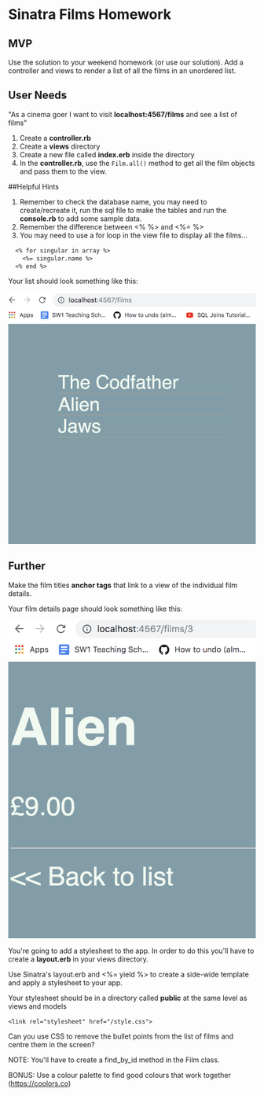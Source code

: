 # Sinatra Films Homework

## MVP

Use the solution to your weekend homework (or use our solution). Add a controller and views to render a list of all the films in an unordered list.

## User Needs

"As a cinema goer I want to visit **localhost:4567/films** and see a list of films"

1. Create a **controller.rb**
2. Create a **views** directory
3. Create a new file called **index.erb** inside the directory
4. In the **controller.rb**, use the `Film.all()` method to get all the film objects and pass them to the view.

##Helpful Hints

1. Remember to check the database name, you may need to create/recreate it, run the sql file to make the tables and run the **console.rb** to add some sample data.
2. Remember the difference between <% %> and <%= %>
3. You may need to use a for loop in the view file to display all the films...

```erb
  <% for singular in array %>
    <%= singular.name %>
  <% end %>
```

Your list should look something like this:

![List of films](sinatra_cinema_1.png)

## Further

Make the film titles **anchor tags** that link to a view of the individual film details.

Your film details page should look something like this:

![Film details](sinatra_cinema_2.png)

You're going to add a stylesheet to the app. In order to do this you'll have to create a **layout.erb** in your views directory.

Use Sinatra's layout.erb and <%= yield %> to create a side-wide template and apply a stylesheet to your app.

Your stylesheet should be in a directory called **public** at the same level as views and models

```
<link rel="stylesheet" href="/style.css">
```

Can you use CSS to remove the bullet points from the list of films and centre them in the screen?

NOTE: You'll have to create a find_by_id method in the Film class.

BONUS: Use a colour palette to find good colours that work together (https://coolors.co)

